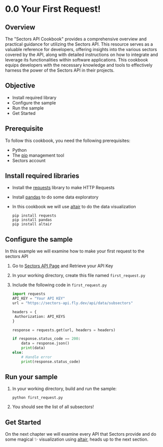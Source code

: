 # 0.0 Your First Request!

## Overview

The "Sectors API Cookbook" provides a comprehensive overview and practical guidance for utilizing the Sectors API. This resource serves as a valuable reference for developers, offering insights into the various sectors covered by the API, along with detailed instructions on how to integrate and leverage its functionalities within software applications. This cookbook equips developers with the necessary knowledge and tools to effectively harness the power of the Sectors API in their projects.

## Objective

- Install required library
- Configure the sample
- Run the sample
- Get Started

## Prerequisite

To follow this cookbook, you need the following prerequisites:

- Python
- The [pip](https://pypi.org/project/pip/) management tool
- Sectors account

## Install required libraries

- Install the [requests](https://requests.readthedocs.io/en/latest/) library to make HTTP Requests

- Install [pandas](https://pypi.org/project/pandas/) to do some data exploratory
- In this cookbook we will use [altair](https://pypi.org/project/altair/) to do the data visualization

  ```
  pip install requests
  pip install pandas
  pip install altair
  ```

## Configure the sample

In this example we will examine how to make your first request to the sectors API

1. Go to [Sectors API Page](https://www.sectors.app/api) and Retrieve your API Key
2. In your working directory, create this file named `first_request.py`
3. Include the following code in `first_request.py`

   ```python
   import requests
   API_KEY = "Your API KEY"
   url = "https://sectors-api.fly.dev/api/data/subsectors"

   headers = {
    Authorization: API_KEYS
   }

   response = requests.get(url, headers = headers)

   if response.status_code == 200:
       data = response.json()
       print(data)
   else:
       # Handle error
       print(response.status_code)
   ```

## Run your sample

1. In your working directory, build and run the sample:

   ```
   python first_request.py
   ```

2. You should see the list of all subsectors!

## Get Started

On the next chapter we will examine every API that Sectors provide and do some magical :sparkles: visualization using [altair](<(https://pypi.org/project/altair/)>), heads up to the next section.
